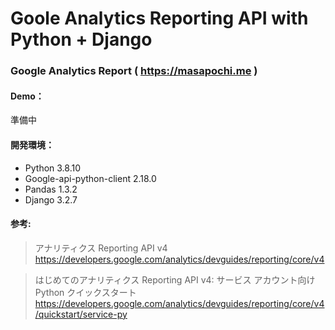 # Goole Analytics Reporting API with Python + Django

### Google Analytics Report ( https://masapochi.me )

#### Demo：

準備中

#### 開発環境：

- Python 3.8.10
- Google-api-python-client 2.18.0
- Pandas 1.3.2
- Django 3.2.7

#### 参考:

> アナリティクス Reporting API v4<br>https://developers.google.com/analytics/devguides/reporting/core/v4

> はじめてのアナリティクス Reporting API v4: サービス アカウント向け Python クイックスタート<br>https://developers.google.com/analytics/devguides/reporting/core/v4/quickstart/service-py
